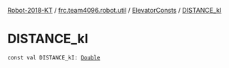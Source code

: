 [Robot-2018-KT](../../index.md) / [frc.team4096.robot.util](../index.md) / [ElevatorConsts](index.md) / [DISTANCE_kI](./-d-i-s-t-a-n-c-e_k-i.md)

# DISTANCE_kI

`const val DISTANCE_kI: `[`Double`](https://kotlinlang.org/api/latest/jvm/stdlib/kotlin/-double/index.html)